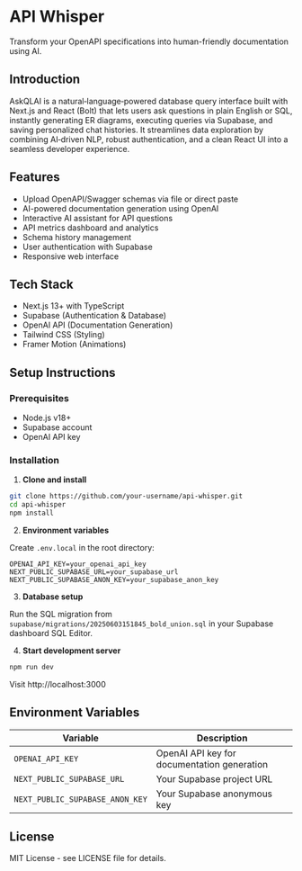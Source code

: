 # API Whisper

Transform your OpenAPI specifications into human-friendly documentation using AI.

## Introduction
AskQLAI is a natural‐language‐powered database query interface built with Next.js and React (Bolt) that lets users ask questions in plain English or SQL, instantly generating ER diagrams, executing queries via Supabase, and saving personalized chat histories. It streamlines data exploration by combining AI‐driven NLP, robust authentication, and a clean React UI into a seamless developer experience.

## Features

- Upload OpenAPI/Swagger schemas via file or direct paste
- AI-powered documentation generation using OpenAI
- Interactive AI assistant for API questions
- API metrics dashboard and analytics
- Schema history management
- User authentication with Supabase
- Responsive web interface

## Tech Stack

- Next.js 13+ with TypeScript
- Supabase (Authentication & Database)
- OpenAI API (Documentation Generation)
- Tailwind CSS (Styling)
- Framer Motion (Animations)

## Setup Instructions

### Prerequisites

- Node.js v18+
- Supabase account
- OpenAI API key

### Installation

1. **Clone and install**
```bash
git clone https://github.com/your-username/api-whisper.git
cd api-whisper
npm install
```

2. **Environment variables**

Create `.env.local` in the root directory:

```env
OPENAI_API_KEY=your_openai_api_key
NEXT_PUBLIC_SUPABASE_URL=your_supabase_url
NEXT_PUBLIC_SUPABASE_ANON_KEY=your_supabase_anon_key
```

3. **Database setup**

Run the SQL migration from `supabase/migrations/20250603151845_bold_union.sql` in your Supabase dashboard SQL Editor.

4. **Start development server**
```bash
npm run dev
```

Visit http://localhost:3000

## Environment Variables

| Variable | Description |
|----------|-------------|
| `OPENAI_API_KEY` | OpenAI API key for documentation generation |
| `NEXT_PUBLIC_SUPABASE_URL` | Your Supabase project URL |
| `NEXT_PUBLIC_SUPABASE_ANON_KEY` | Your Supabase anonymous key |

## License

MIT License - see LICENSE file for details.

